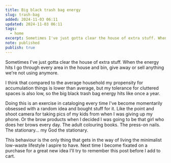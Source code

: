 ```yaml
---
title: Big black trash bag energy
slug: trash-bag
added: 2024-11-03 06:11
updated: 2024-11-03 06:11
tags:
  - home
excerpt: Sometimes I've just gotta clear the house of extra stuff. When the energy hits I go through every area in the house and bin, give away or sell anything we're not using anymore.
note: published
publish: true
---
```

Sometimes I've just gotta clear the house of extra stuff. When the energy hits I go through every area in the house and bin, give away or sell anything we're not using anymore.

I think that compared to the average household my propensity for accumulation things is lower than average, but my tolerance for cluttered spaces is also low, so the big black trash bag energy hits like once a year. 

Doing this is an exercise in cataloging every time I've become momentarily obsessed with a random idea and bought stuff for it. Like the point and shoot camera for taking pics of my kids from when I was giving up my phone. Or the brow products when I decided I was going to be that girl who does her brows every day. The adult colouring books. The press-on nails. The stationary... my God the stationary. 

This behaviour is the only thing that gets in the way of living the minimalist low-waste lifestyle I aspire to have. Next time I become fixated on a purchase for a great new idea I'll try to remember this post before I add to cart.